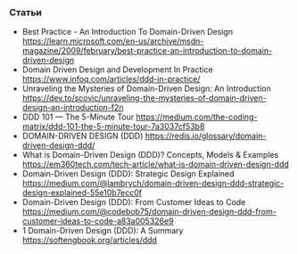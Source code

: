 
### Статьи

- Best Practice - An Introduction To Domain-Driven Design https://learn.microsoft.com/en-us/archive/msdn-magazine/2009/february/best-practice-an-introduction-to-domain-driven-design
- Domain Driven Design and Development In Practice https://www.infoq.com/articles/ddd-in-practice/
- Unraveling the Mysteries of Domain-Driven Design: An Introduction https://dev.to/scovic/unraveling-the-mysteries-of-domain-driven-design-an-introduction-f2n
- DDD 101 — The 5-Minute Tour https://medium.com/the-coding-matrix/ddd-101-the-5-minute-tour-7a3037cf53b8
- DOMAIN-DRIVEN DESIGN (DDD) https://redis.io/glossary/domain-driven-design-ddd/
- What is Domain-Driven Design (DDD)? Concepts, Models & Examples https://em360tech.com/tech-article/what-is-domain-driven-design-ddd
- Domain-Driven Design (DDD): Strategic Design Explained https://medium.com/@lambrych/domain-driven-design-ddd-strategic-design-explained-55e10b7ecc0f
- Domain-Driven Design (DDD): From Customer Ideas to Code https://medium.com/@codebob75/domain-driven-design-ddd-from-customer-ideas-to-code-a83a005326e9
- 1 Domain-Driven Design (DDD): A Summary https://softengbook.org/articles/ddd